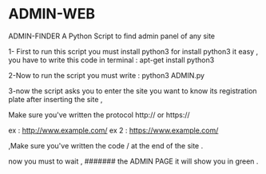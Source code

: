 # ADMIN-WEB
ADMIN-FINDER
A Python Script to find admin panel of any site

1- First to run this script you must install python3
for install python3 it easy , you have to write this code in terminal : apt-get install python3

2-Now to run the script you must write : python3 ADMIN.py

3-now the script asks you to enter the site you want to know its registration plate
after inserting the site ,

Make sure you've written the protocol http:// or https://


ex : http://www.example.com/
ex 2 : https://www.example.com/

,Make sure you've written the code / at the end of the site .

now you must to wait ,
####### the ADMIN PAGE it will show you in green .


